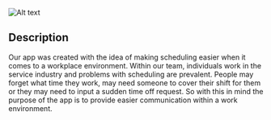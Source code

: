 ![Alt text](https://i.imgsafe.org/ea8f087a7c.png?raw=true "Schwifty")

## Description
Our app was created with the idea of making scheduling easier when it comes to a workplace environment. Within our team, individuals work in the service industry and problems with scheduling are prevalent. People may forget what time they work, may need someone to cover their shift for them or they may need to input a sudden time off request. So with this in mind the purpose of the app is to provide easier communication within a work environment.  

